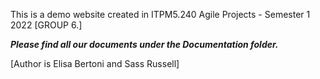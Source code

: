 This is a demo website created in ITPM5.240 Agile Projects - Semester 1 2022  [GROUP 6.]

***Please find all our documents under the Documentation folder.***


[Author is Elisa Bertoni and Sass Russell]
